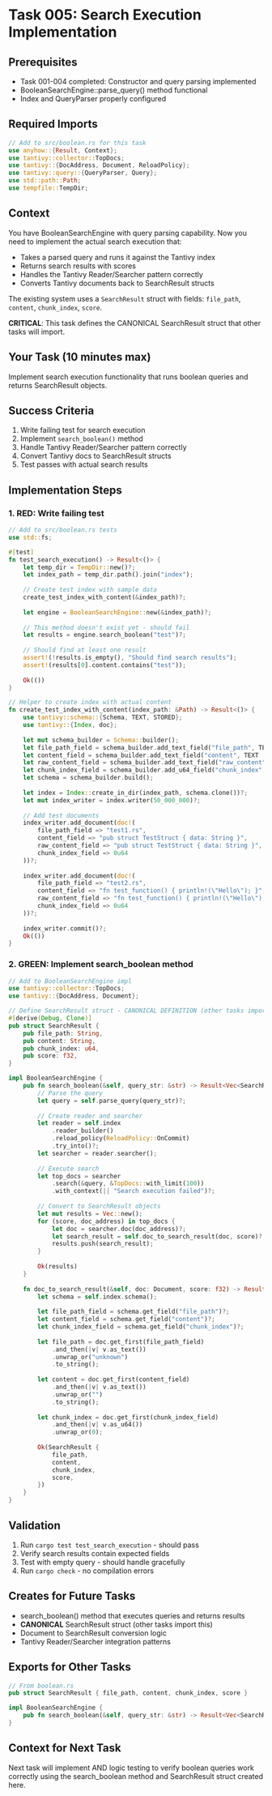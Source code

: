 # Task 005: Search Execution Implementation

## Prerequisites
- Task 001-004 completed: Constructor and query parsing implemented
- BooleanSearchEngine::parse_query() method functional
- Index and QueryParser properly configured

## Required Imports
```rust
// Add to src/boolean.rs for this task
use anyhow::{Result, Context};
use tantivy::collector::TopDocs;
use tantivy::{DocAddress, Document, ReloadPolicy};
use tantivy::query::{QueryParser, Query};
use std::path::Path;
use tempfile::TempDir;
```

## Context
You have BooleanSearchEngine with query parsing capability. Now you need to implement the actual search execution that:

- Takes a parsed query and runs it against the Tantivy index
- Returns search results with scores
- Handles the Tantivy Reader/Searcher pattern correctly
- Converts Tantivy documents back to SearchResult structs

The existing system uses a `SearchResult` struct with fields: `file_path`, `content`, `chunk_index`, `score`.

**CRITICAL**: This task defines the CANONICAL SearchResult struct that other tasks will import.

## Your Task (10 minutes max)
Implement search execution functionality that runs boolean queries and returns SearchResult objects.

## Success Criteria
1. Write failing test for search execution
2. Implement `search_boolean()` method
3. Handle Tantivy Reader/Searcher pattern correctly
4. Convert Tantivy docs to SearchResult structs
5. Test passes with actual search results

## Implementation Steps

### 1. RED: Write failing test
```rust
// Add to src/boolean.rs tests
use std::fs;

#[test]
fn test_search_execution() -> Result<()> {
    let temp_dir = TempDir::new()?;
    let index_path = temp_dir.path().join("index");
    
    // Create test index with sample data
    create_test_index_with_content(&index_path)?;
    
    let engine = BooleanSearchEngine::new(&index_path)?;
    
    // This method doesn't exist yet - should fail
    let results = engine.search_boolean("test")?;
    
    // Should find at least one result
    assert!(!results.is_empty(), "Should find search results");
    assert!(results[0].content.contains("test"));
    
    Ok(())
}

// Helper to create index with actual content
fn create_test_index_with_content(index_path: &Path) -> Result<()> {
    use tantivy::schema::{Schema, TEXT, STORED};
    use tantivy::{Index, doc};
    
    let mut schema_builder = Schema::builder();
    let file_path_field = schema_builder.add_text_field("file_path", TEXT | STORED);
    let content_field = schema_builder.add_text_field("content", TEXT | STORED);
    let raw_content_field = schema_builder.add_text_field("raw_content", TEXT | STORED);
    let chunk_index_field = schema_builder.add_u64_field("chunk_index", STORED);
    let schema = schema_builder.build();
    
    let index = Index::create_in_dir(index_path, schema.clone())?;
    let mut index_writer = index.writer(50_000_000)?;
    
    // Add test documents
    index_writer.add_document(doc!(
        file_path_field => "test1.rs",
        content_field => "pub struct TestStruct { data: String }",
        raw_content_field => "pub struct TestStruct { data: String }",
        chunk_index_field => 0u64
    ))?;
    
    index_writer.add_document(doc!(
        file_path_field => "test2.rs", 
        content_field => "fn test_function() { println!(\"Hello\"); }",
        raw_content_field => "fn test_function() { println!(\"Hello\"); }",
        chunk_index_field => 0u64
    ))?;
    
    index_writer.commit()?;
    Ok(())
}
```

### 2. GREEN: Implement search_boolean method
```rust
// Add to BooleanSearchEngine impl
use tantivy::collector::TopDocs;
use tantivy::{DocAddress, Document};

// Define SearchResult struct - CANONICAL DEFINITION (other tasks import this)
#[derive(Debug, Clone)]
pub struct SearchResult {
    pub file_path: String,
    pub content: String,
    pub chunk_index: u64,
    pub score: f32,
}

impl BooleanSearchEngine {
    pub fn search_boolean(&self, query_str: &str) -> Result<Vec<SearchResult>> {
        // Parse the query
        let query = self.parse_query(query_str)?;
        
        // Create reader and searcher
        let reader = self.index
            .reader_builder()
            .reload_policy(ReloadPolicy::OnCommit)
            .try_into()?;
        let searcher = reader.searcher();
        
        // Execute search
        let top_docs = searcher
            .search(&query, &TopDocs::with_limit(100))
            .with_context(|| "Search execution failed")?;
        
        // Convert to SearchResult objects
        let mut results = Vec::new();
        for (score, doc_address) in top_docs {
            let doc = searcher.doc(doc_address)?;
            let search_result = self.doc_to_search_result(doc, score)?;
            results.push(search_result);
        }
        
        Ok(results)
    }
    
    fn doc_to_search_result(&self, doc: Document, score: f32) -> Result<SearchResult> {
        let schema = self.index.schema();
        
        let file_path_field = schema.get_field("file_path")?;
        let content_field = schema.get_field("content")?;
        let chunk_index_field = schema.get_field("chunk_index")?;
        
        let file_path = doc.get_first(file_path_field)
            .and_then(|v| v.as_text())
            .unwrap_or("unknown")
            .to_string();
            
        let content = doc.get_first(content_field)
            .and_then(|v| v.as_text())
            .unwrap_or("")
            .to_string();
            
        let chunk_index = doc.get_first(chunk_index_field)
            .and_then(|v| v.as_u64())
            .unwrap_or(0);
        
        Ok(SearchResult {
            file_path,
            content,
            chunk_index,
            score,
        })
    }
}
```

## Validation
1. Run `cargo test test_search_execution` - should pass
2. Verify search results contain expected fields
3. Test with empty query - should handle gracefully
4. Run `cargo check` - no compilation errors

## Creates for Future Tasks
- search_boolean() method that executes queries and returns results
- **CANONICAL** SearchResult struct (other tasks import this)
- Document to SearchResult conversion logic
- Tantivy Reader/Searcher integration patterns

## Exports for Other Tasks
```rust
// From boolean.rs
pub struct SearchResult { file_path, content, chunk_index, score }

impl BooleanSearchEngine {
    pub fn search_boolean(&self, query_str: &str) -> Result<Vec<SearchResult>> { ... }
}
```

## Context for Next Task
Next task will implement AND logic testing to verify boolean queries work correctly using the search_boolean method and SearchResult struct created here.